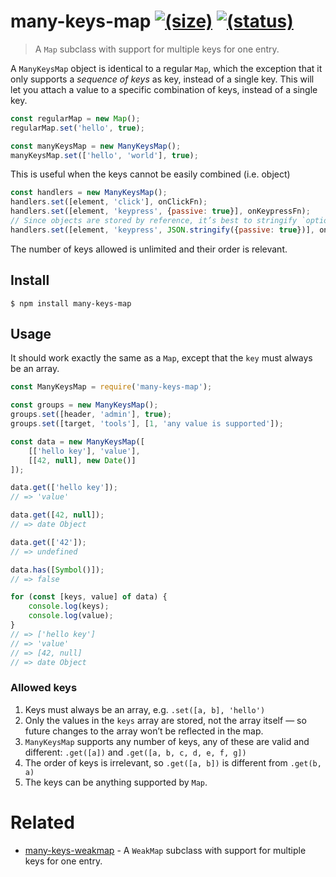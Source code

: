 # many-keys-map [![(size)][badge-gzip]](#no-link) [![(status)][badge-travis]][link-travis]

  [badge-gzip]: https://img.shields.io/bundlephobia/minzip/many-keys-map.svg?label=gzipped
  [badge-travis]: https://api.travis-ci.com/fregante/many-keys-map.svg?branch=master
  [link-travis]: https://travis-ci.org/fregante/many-keys-map
  [link-npm]: https://www.npmjs.com/package/many-keys-map

> A `Map` subclass with support for multiple keys for one entry.

A `ManyKeysMap` object is identical to a regular `Map`, which the exception that it only supports a _sequence of keys_ as key, instead of a single key. This will let you attach a value to a specific combination of keys, instead of a single key.

```js
const regularMap = new Map();
regularMap.set('hello', true);

const manyKeysMap = new ManyKeysMap();
manyKeysMap.set(['hello', 'world'], true);
```

This is useful when the keys cannot be easily combined (i.e. object)

```js
const handlers = new ManyKeysMap();
handlers.set([element, 'click'], onClickFn);
handlers.set([element, 'keypress', {passive: true}], onKeypressFn);
// Since objects are stored by reference, it’s best to stringify `options` object like the above
handlers.set([element, 'keypress', JSON.stringify({passive: true})], onKeypressFn);
```

The number of keys allowed is unlimited and their order is relevant.

## Install

```
$ npm install many-keys-map
```


## Usage

It should work exactly the same as a `Map`, except that the `key` must always be an array.

```js
const ManyKeysMap = require('many-keys-map');

const groups = new ManyKeysMap();
groups.set([header, 'admin'], true);
groups.set([target, 'tools'], [1, 'any value is supported']);

const data = new ManyKeysMap([
	[['hello key'], 'value'],
	[[42, null], new Date()]
]);

data.get(['hello key']);
// => 'value'

data.get([42, null]);
// => date Object

data.get(['42']);
// => undefined

data.has([Symbol()]);
// => false

for (const [keys, value] of data) {
	console.log(keys);
	console.log(value);
}
// => ['hello key']
// => 'value'
// => [42, null]
// => date Object
```

### Allowed keys

1. Keys must always be an array, e.g. `.set([a, b], 'hello')`
2. Only the values in the `keys` array are stored, not the array itself — so future changes to the array won’t be reflected in the map.
3. `ManyKeysMap` supports any number of keys, any of these are valid and different: `.get([a])` and `.get([a, b, c, d, e, f, g])`
4. The order of keys is irrelevant, so `.get([a, b])` is different from `.get(b, a)`
5. The keys can be anything supported by `Map`.


# Related

- [many-keys-weakmap](https://github.com/fregante/many-keys-weakmap) - A `WeakMap` subclass with support for multiple keys for one entry.
